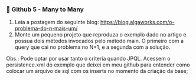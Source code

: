 ### 📄 Github 5 - Many to Many

1) Leia a postagem do seguinte blog: https://blog.algaworks.com/o-problema-do-n-mais-um/
2) Monte um pequeno projeto que reproduza o exemplo dado no artigo e possua dois métodos invocados pelo método main. O primeiro com a query que cai no problema no N+1, e a segunda com a solução.

Obs.:
Pode optar por usar tanto o criteria quando JPQL.
Acessem o persistence.xml do exemplo que deixei em meu github para entender como colocar um arquivo de sql com os inserts no momento da criação da base;
